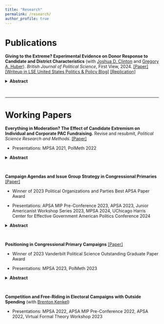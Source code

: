 ```yaml
---
title: "Research"
permalink: /research/
author_profile: true
---
```


# Publications

**Giving to the Extreme? Experimental Evidence on Donor Response to Candidate and District Characteristics** (with [Joshua D. Clinton](https://www.joshclinton.com/) and [Gregory A. Huber](https://huber.research.yale.edu/)). *British Journal of Political Science*, First View, 2024. [\[Paper\]](https://doi.org/10.1017/S0007123423000650) [\[Writeup in LSE United States Politics & Policy Blog\]](https://blogs.lse.ac.uk/usappblog/2024/02/08/political-donors-prefer-extreme-candidates-but-the-competitiveness-of-the-election-and-their-opponents-views-matter-too/) [\[Replication\]](https://dataverse.harvard.edu/dataset.xhtml?persistentId=doi:10.7910/DVN/Q1X3RZ) 

<details>
  <summary><b>Abstract</b></summary>
<i>How does candidate ideology affect donors' contribution decisions in U.S. House elections? Studies of donor motivations have struggled with confounding of candidate, donor, and district characteristics in observational data and the difficulty of assessing trade-offs in surveys. We investigate how these factors affect contribution decisions using experimental vignettes administered to 7,000 verified midterm donors. While ideological congruence influences donors' likelihood of contributing to a candidate, district competitiveness and opponent extremity are equally important. Moreover, the response to ideology is asymmetric and heterogeneous: donors penalize more moderate candidates five times more heavily than more extreme candidates, with the most extreme donors exhibiting the greatest preference for candidates even more extreme than themselves. Republicans also exhibit a greater relative preference for extremism than Democrats, although partisan differences are smaller than differences by donor extremism. Our findings suggest that strategic considerations matter, and donors incentivize candidate extremism even more than previously thought.</i>
</details>

&nbsp;  

---

# Working Papers
  
**Everything in Moderation? The Effect of Candidate Extremism on Individual and Corporate PAC Fundraising.** Revise and resubmit, *Political Science Research and Methods.* [\[Paper\]](/files/EIM_MM.pdf)

* Presentations: MPSA 2021, PolMeth 2022

<details>
  <summary><b>Abstract</b></summary>
<i>Do ideologically extreme candidates enjoy fundraising advantages over more moderate candidates? Extant work documents a relationship between candidates’ positions and campaign contributions subnationally and in donor surveys, yet identification challenges have hampered investigation in the congressional context. Employing a close primaries regression discontinuity design using “as-if random” nominations of extreme versus moderate House candidates from 1980 to 2020, I find that extreme and moderate nominees raise similar amounts of general election contributions from both individual donors and corporate PACs. At the contributor level, corporate PACs are more likely to fund moderates than extremists, and results regarding individuals’ decisions are inconsistent. These findings contribute to ongoing debates regarding the extent and nature of campaign contributors’ role in congressional polarization.</i>
</details>

&nbsp;  
  
**Campaign Agendas and Issue Group Strategy in Congressional Primaries** [\[Paper\]](/files/Meisels_CampaignIssueGroups.pdf)

* Winner of 2023 Political Organizations and Parties Best APSA Paper Award

* Presentations: APSA MIP Pre-Conference 2023, APSA 2023, Junior Americanist Workshop Series 2023, MPSA 2024, UChicago Harris Center for Effective Government American Politics Conference 2024

<details>
  <summary><b>Abstract</b></summary>
<i>Which candidates do issue PACs support in House primaries? Competing theories suggest a focus on either friendly incumbents or new potential allies, yet evaluating divergent predictions requires data on candidates’ agendas. I leverage original issue platform text from campaign websites, FEC receipts, and bill summaries to measure campaign attention, PAC funding, and legislative activity across nine major issue areas from 2016 to 2022. I use various within–candidate research designs to show that candidates who prioritize an issue raise more money from PACs related to the issue, and these “issue champions” enjoy double the incumbency advantage in issue PAC fundraising compared to others — a difference not attributable to differences in subsequent legislative activity. These results illuminate the beginning of legislator–group relationships by providing new evidence that issue groups rely on campaign rhetoric in primaries to identify and foster connections with potential champions of their cause.</i>
</details>
   
&nbsp;  
   
**Positioning in Congressional Primary Campaigns** [\[Paper\]](/files/MM_PCPC.pdf)

* Winner of 2023 Vanderbilt Political Science Outstanding Graduate Paper Award

* Presentations: MPSA 2023, PolMeth 2023

<details>
  <summary><b>Abstract</b></summary>
<i>The concept of campaign positioning is integral to theoretical investigation of elections, representation, and political behavior, yet empirical studies rely upon proxy measures that may not reflect candidates’ public campaign positions. Leveraging original data on issue platforms from the campaign websites of 2016---2022 congressional primary candidates, I introduce a new measure based directly on candidates’ own campaign positions during the increasingly important primary election stage. Primary campaign positions are temporally dynamic, straightforward to validate, and clearly recover a recognizable liberal--conservative dimension. The utility of the measure is demonstrated with an application to an ongoing debate about whether nationalization mitigates candidates' district ties, wherein I find that primary candidates' rhetoric varies systematically with district partisanship. Estimating primary candidates' positions independently of campaign receipts and roll--call voting facilitates future investigation into the substantive relationships between public campaign rhetoric, financial contributions, and subsequent legislative behavior.</i>
</details>


&nbsp;  

**Competition and Free-Riding in Electoral Campaigns with Outside Spending** (with [Brenton Kenkel](https://bkenkel.com/))

* Presentations: MPSA 2022, APSA MIP Pre-Conference 2022, APSA 2022, Virtual Formal Theory Workshop 2023
